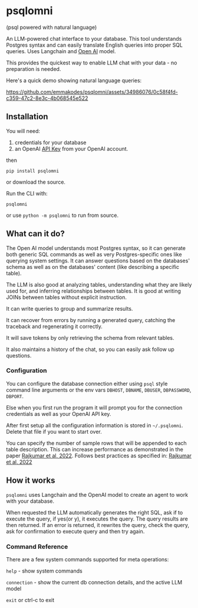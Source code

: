 # psqlomni  
(psql powered with natural language)

An LLM-powered chat interface to your database. This tool understands Postgres syntax and can easily translate English queries into proper SQL queries. Uses Langchain and [Open AI](https://openai.com) model.

This provides the quickest way to enable LLM chat with your data - no preparation is needed.


Here's a quick demo showing natural language queries:

https://github.com/emmakodes/psqlomni/assets/34986076/0c58f4fd-c359-47c2-8e3c-4b068545e522

## Installation

You will need:

1. credentials for your database
2. an OpenAI [API Key](https://platform.openai.com/account/api-keys) from your OpenAI account.

then

```
pip install psqlomni
```

or download the source. 

Run the CLI with:

    psqlomni

or use `python -m psqlomni` to run from source.

## What can it do?

The Open AI model understands most Postgres syntax, so it can generate both generic SQL commands as well as very Postgres-specific ones like querying system settings. It can answer questions based on the databases' schema as well as on the databases' content (like describing a specific table).

The LLM is also good at analyzing tables, understanding what they are likely used for, and inferring relationships between tables. It is good at writing JOINs between tables without explicit instruction.

It can write queries to group and summarize results.

It can recover from errors by running a generated query, catching the traceback and regenerating it correctly.

It will save tokens by only retrieving the schema from relevant tables.

It also maintains a history of the chat, so you can easily ask follow up questions.

### Configuration

You can configure the database connection either using `psql` style command line arguments
or the env vars `DBHOST`, `DBNAME`, `DBUSER`, `DBPASSWORD`, `DBPORT`.

Else when you first run the program it will prompt you for the connection credentials as
well as your OpenAI API key.

After first setup all the configuration information is stored in `~/.psqlomni`. Delete that
file if you want to start over.

You can specify the number of sample rows that will be appended to each table description. This can increase performance as demonstrated in the paper [Rajkumar et al, 2022](https://arxiv.org/abs/2204.00498). Follows best practices as specified in: [Rajkumar et al, 2022](https://arxiv.org/abs/2204.00498)

## How it works

`psqlomni` uses Langchain and the OpenAI model to create an agent to work with your database.

When requested the LLM automatically generates the right SQL, ask if to execute the query, if yes(or y), it executes the query. The query results are then returned. If an error is returned, it rewrites the query, check the query, ask for confirmation to execute query and then try again.

### Command Reference

There are a few system commands supported for meta operations: 

`help` - show system commands

`connection` - show the current db connection details, and the active LLM model

`exit` or ctrl-c to exit

